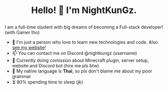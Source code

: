 # <p align="center"> Hello! 👋 I'm NightKunGz. </p>

I am a full-time student with big dreams of becoming a Full-stack developer! (with Gamer tho)

- 📌 I'm just a person who love to learn new technologies and code. Also [see my website](https://nightkungz.me/)!
- 📫 You can contact me on Discord @nightkungz (username)
- 💸 Currently doing comission about Minecraft plugin, server setup, website and Discord bot (hire me pls btw)
- 🥹 My native language is **Thai**, so pls don't blame me about my poor grammar
- ⏳ 80% spending time to sleep (jk)
